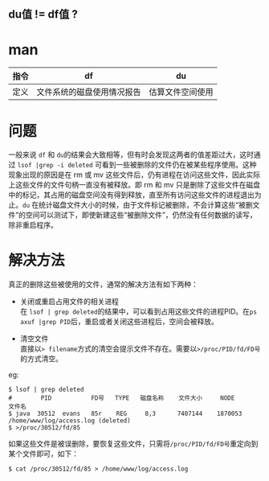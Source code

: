 du值 != df值 ?
---

man 
===

   指令   | df                       | du
 ---------|--------------------------|----------------
   定义   |文件系统的磁盘使用情况报告|估算文件空间使用


问题
===
一般来说 `df` 和 `du`的结果会大致相等，但有时会发现这两者的值差距过大，这时通过 `lsof |grep -i deleted` 可看到一些被删除的文件仍在被某些程序使用。这种现象出现的原因是在 rm 或 mv 这些文件后，仍有进程在访问这些文件，因此实际上这些文件的文件句柄一直没有被释放。即 rm 和 mv 只是删除了这些文件在磁盘中的标记，其占用的磁盘空间没有得到释放，直至所有访问这些文件的进程退出为止。`du` 在统计磁盘文件大小的时候，由于文件标记被删除，不会计算这些“被删文件”的空间可以测试下，即使新建这些“被删除文件”，仍然没有任何数据的读写，除非重启程序。

解决方法
===

真正的删除这些被使用的文件，通常的解决方法有如下两种：

- 关闭或重启占用文件的相关进程  
在 `lsof | grep deleted`的结果中，可以看到占用这些文件的进程PID。在`ps axuf |grep PID`后，重启或者关闭这些进程后，空间会被释放。

- 清空文件  
直接以`> filename`方式的清空会提示文件不存在。需要以`>/proc/PID/fd/FD号`的方式清空。

eg:

    $ lsof | grep deleted
    #        PID           FD号   TYPE   磁盘名称    文件大小     NODE       文件名  
    $ java  30512  evans   85r    REG     8,3      7407144    1870053   /home/www/log/access.log (deleted)
    $ >/proc/30512/fd/85

如果这些文件是被误删除，要恢复这些文件，只需将`/proc/PID/fd/FD号`重定向到某个文件即可，如下：

    $ cat /proc/30512/fd/85 > /home/www/log/access.log


